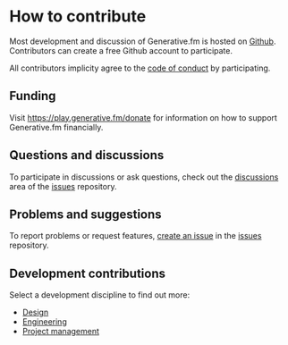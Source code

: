 # How to contribute

Most development and discussion of Generative.fm is hosted on [Github](https://github.com/generativefm). Contributors can create a free Github account to participate.

All contributors implicity agree to the [code of conduct](code-of-conduct.md) by participating.

## Funding

Visit https://play.generative.fm/donate for information on how to support Generative.fm financially.

## Questions and discussions

To participate in discussions or ask questions, check out the [discussions](https://github.com/generativefm/issues/discussions) area of the [issues] repository.

## Problems and suggestions

To report problems or request features, [create an issue](https://github.com/generativefm/issues/issues/new) in the [issues] repository.

## Development contributions

Select a development discipline to find out more:

- [Design](Design/getting-started)
- [Engineering](Engineering/getting-started)
- [Project management](Project%20Management/getting-started)

[issues]: https://github.com/generativefm/issues
